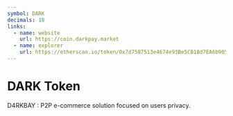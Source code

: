 ```yaml
---
symbol: DARK
decimals: 18
links:
  - name: website
    url: https://coin.darkpay.market
  - name: explorer
    url: https://etherscan.io/token/0x7d7587513e4674e93Be5CB18d7EA6b905Abd1BbC
---
```


# DARK Token

D4RKBAY : P2P e-commerce solution focused on users privacy.
